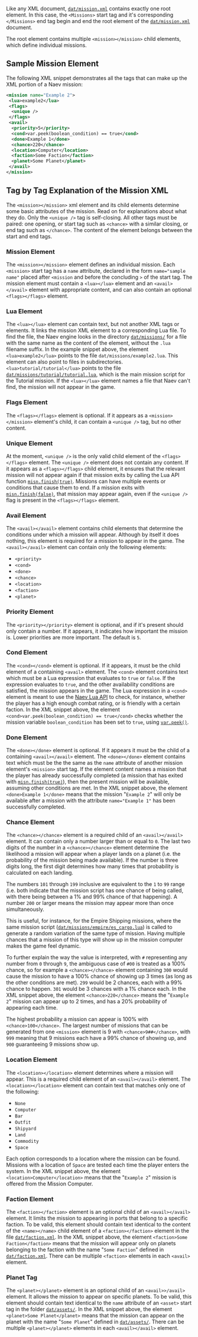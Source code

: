 Like any XML document, [`dat/mission.xml`][] contains exactly one root element. In this case, the `<Missions>` start tag and it's corresponding `</Missions>` end tag begin and end the root element of the [`dat/mission.xml`][] document. 

The root element contains multiple `<mission></mission>` child elements, which define individual missions.

## Sample Mission Element

The following XML snippet demonstrates all the tags that can make up the XML portion of a Naev mission:

```xml
<mission name="Example 2">
 <lua>example2</lua>
 <flags>
  <unique />
 </flags>
 <avail>
  <priority>5</priority>
  <cond>var.peek(boolean_condition) == true</cond>
  <done>Example 1</done>
  <chance>220</chance>
  <location>Computer</location>
  <faction>Some Faction</faction>
  <planet>Some Planet</planet>
 </avail>
</mission>
```

## Tag by Tag Explanation of the Mission XML

The `<mission></mission>` xml element and its child elements determine some basic attributes of the mission. Read on for explanations about what they do. Only the `<unique />` tag is self-closing. All other tags must be paired: one opening, or start tag such as `<chance>` with a similar closing, or end tag such as `</chance>`. The content of the element belongs between the start and end tags.

### Mission Element

The `<mission></mission>` element defines an individual mission. Each `<mission>` start tag has a `name` attribute, declared in the form `name="sample name"` placed after `<mission` and before the concluding `>` of the start tag. The mission element must contain a `<lua></lua>` element and an `<avail></avail>` element with appropriate content, and can also contain an optional `<flags></flags>` element.

### Lua Element

The `<lua></lua>` element can contain text, but not another XML tags or elements. It links the mission XML element to a corresponding Lua file. To find the file, the Naev engine looks in the directory [`dat/missions/`][] for a file with the same name as the content of the element, without the `.lua` filename suffix. In the example snippet above, the element `<lua>example2</lua>` points to the file `dat/missions/example2.lua`. This element can also point to files in subdirectories. `<lua>tutorial/tutorial</lua>` points to the file [`dat/missions/tutorial/tutorial.lua`][], which is the main mission script for the Tutorial mission. If the `<lua></lua>` element names a file that Naev can't find, the mission will not appear in the game.

### Flags Element

The `<flags></flags>` element is optional. If it appears as a `<mission></mission>` element's child, it can contain a `<unique />` tag, but no other content.

### Unique Element

At the moment, `<unique />` is the only valid child element of the `<flags></flags>` element. The `<unique />` element does not contain any content. If it appears as a `<flags></flags>` child element, it ensures that the relevant mission will not appear again if that mission exits by calling the Lua API function [`misn.finish(true)`][]. Missions can have multiple events or conditions that cause them to end. If a mission exits with [`misn.finish(false)`][`misn.finish(true)`], that mission may appear again, even if the `<unique />` flag is present in the `<flags></flags>` element.

### Avail Element

The `<avail></avail>` element contains child elements that determine the conditions under which a mission will appear. Although by itself it does nothing, this element is required for a mission to appear in the game. The `<avail></avail>` element can contain only the following elements:

- `<priority>`
- `<cond>`
- `<done>`
- `<chance>`
- `<location>`
- `<faction>`
- `<planet>`

### Priority Element

The `<priority></priority>` element is optional, and if it's present should only contain a number. If it appears, it indicates how important the mission is. Lower priorities are more important. The default is `5`.

### Cond Element

The `<cond></cond>` element is optional. If it appears, it must be the child element of a containing `<avail>` element. The `<cond>` element contains text which must be a Lua expression that evaluates to `true` or `false`. If the expression evaluates to `true`, and the other availability conditions are satisfied, the mission appears in the game. The Lua expression in a `<cond>` element is meant to use the [Naev Lua API][] to check, for instance, whether the player has a high enough combat rating, or is friendly with a certain faction. In the XML snippet above, the element `<cond>var.peek(boolean_condition) == true</cond>` checks whether the mission variable `boolean_condition` has been set to `true`, using [`var.peek()`][].

### Done Element

The `<done></done>` element is optional. If it appears it must be the child of a containing `<avail></avail>` element. The `<done></done>` element contains text which must be the the same as the `name` attribute of another mission element's `<mission>` start tag. If the element content names a mission that the player has already successfully completed (a mission that has exited with [`misn.finish(true)`][]), then the present mission will be available, assuming other conditions are met. In the XML snippet above, the element `<done>Example 1</done>` means that the mission "`Example 2`" will only be available after a mission with the attribute `name="Example 1"` has been successfully completed.

### Chance Element

The `<chance></chance>` element is a required child of an `<avail></avail>` element. It can contain only a number larger than or equal to `0`. The last two digits of the number in a `<chance></chance>` element determine the likelihood a mission will appear when a player lands on a planet (i.e. the probability of the mission being made available). If the number is three digits long, the first digit determines how many times that probability is calculated on each landing.

The numbers `101` through `199` inclusive are equivalent to the `1` to `99` range (i.e. both indicate that the mission script has one chance of being called, with there being between a 1% and 99% chance of that happening). A number `200` or larger means the mission may appear more than once simultaneously.

This is useful, for instance, for the Empire Shipping missions, where the same mission script ([`dat/missions/empire/es_cargo.lua`][]) is called to generate a random variation of the same type of mission. Having multiple chances that a mission of this type will show up in the mission computer makes the game feel dynamic.

To further explain the way the value is interpreted, with `#` representing any number from `0` through `9`, the ambiguous case of `#00` is treated as a 100% chance, so for example a `<chance></chance>` element containing `300` would cause the mission to have a 100% chance of showing up 3 times (as long as the other conditions are met). `299` would be 2 chances, each with a 99% chance to happen. `301` would be 3 chances with a 1% chance each. In the XML snippet above, the element `<chance>220</chance>` means the "`Example 2`" mission can appear up to 2 times, and has a 20% probability of appearing each time.

The highest probability a mission can appear is 100% with `<chance>100</chance>`. The largest number of missions that can be generated from one `<mission>` element is 9 with `<chance>9##</chance>`, with `999` meaning that 9 missions each have a 99% chance of showing up, and `900` guaranteeing 9 missions show up.

### Location Element

The `<location></location>` element determines where a mission will appear. This is a required child element of an `<avail></avail>` element. The `<location></location>` element can contain text that matches only one of the following:

* `None`
* `Computer`
* `Bar`
* `Outfit`
* `Shipyard`
* `Land`
* `Commodity`
* `Space`

Each option corresponds to a location where the mission can be found. Missions with a location of `Space` are tested each time the player enters the system. In the XML snippet above, the element `<location>Computer</location>` means that the "`Example 2`" mission is offered from the Mission Computer.

### Faction Element

The `<faction></faction>` element is an optional child of an `<avail></avail>` element. It limits the mission to appearing in ports that belong to a specific faction. To be valid, this element should contain text identical to the content of the `<name></name>` child element of a `<faction></faction>` element in the file [`dat/faction.xml`][]. In the XML snippet above, the element `<faction>Some Faction</faction>` means that the mission will appear only on planets belonging to the faction with the name "`Some Faction`" defined in [`dat/faction.xml`][]. There can be multiple `<faction>` elements in each `<avail>` element.

### Planet Tag

The `<planet></planet>` element is an optional child of an `<avail>>/avail>` element. It allows the mission to appear on specific planets. To be valid, this element should contain text identical to the `name` attribute of an `<asset>` start tag in the folder [`dat/assets/`][]. In the XML snippet above, the element `<planet>Some Planet</planet>` means that the mission can appear on the planet with the name "`Some Planet`" defined in [`dat/assets/`][]. There can be multiple `<planet></planet>` elements in each `<avail></avail>` element.


[`dat/mission.xml`]: <https://github.com/naev/naev/blob/master/dat/mission.xml> "dat/mission.xml on GitHub"
[`dat/missions/`]: <https://github.com/naev/naev/tree/master/dat/missions> "dat/missions/ on GitHub"
[`dat/missions/tutorial/tutorial.lua`]: <https://github.com/naev/naev/blob/master/dat/missions/tutorial/tutorial.lua> "Main tutorial mission script on GitHub"
[`dat/faction.xml`]: <https://github.com/naev/naev/blob/master/dat/faction.xml> "dat/faction.xml file on GitHub"
[`dat/missions/empire/es_cargo.lua`]: <https://github.com/naev/naev/blob/master/dat/missions/empire/es_cargo.lua> "dat/missions/empire/es_cargo.lua mission script on GitHub"
[`dat/assets/`]: <https://github.com/naev/naev/tree/master/dat/assets> "dat/assets/ folder on GitHub"
[`misn.finish(true)`]: <http://api.naev.org/modules/misn.html#finish> "misn.finish() in Naev Lua API docs"
[Naev Lua API]: <http://api.naev.org/> "The Naev Lua API docs"
[`var.peek()`]: <http://api.naev.org/modules/var.html#peek> "var.peek() function in Naev Lua API docs"
